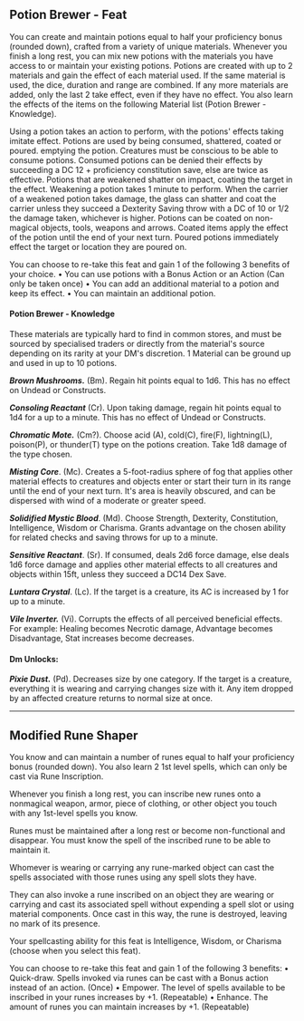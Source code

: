 ## Potion Brewer - Feat

You can create and maintain potions equal to half your proficiency bonus (rounded down), crafted from a variety of unique materials. Whenever you finish a long rest, you can mix new potions with the materials you have access to or maintain your existing potions. Potions are created with up to 2 materials and gain the effect of each material used. If the same material is used, the dice, duration and range are combined. If any more materials are added, only the last 2 take effect, even if they have no effect. You also learn the effects of the items on the following Material list (Potion Brewer - Knowledge). 

Using a potion takes an action to perform, with the potions' effects taking imitate effect. Potions are used by being consumed, shattered, coated or poured. emptying the potion. Creatures must be conscious to be able to consume potions. Consumed potions can be denied their effects by succeeding a DC 12 + proficiency constitution save, else are twice as effective. Potions that are weakened shatter on impact, coating the target in the effect. Weakening a potion takes 1 minute to perform. When the carrier of a weakened potion takes damage, the glass can shatter and coat the carrier unless they succeed a Dexterity Saving throw with a DC of 10 or 1/2 the damage taken, whichever is higher. Potions can be coated on non-magical objects, tools, weapons and arrows. Coated items apply the effect of the potion until the end of your next turn. Poured potions immediately effect the target or location they are poured on.

You can choose to re-take this feat and gain 1 of the following 3 benefits of your choice.
• You can use potions with a Bonus Action or an Action (Can only be taken once)
• You can add an additional material to a potion and keep its effect. 
• You can maintain an additional potion.
#### Potion Brewer - Knowledge
These materials are typically hard to find in common stores, and must be sourced by specialised traders or directly from the material's source depending on its rarity at your DM's discretion. 1 Material can be ground up and used in up to 10 potions. 

***Brown Mushrooms.*** (Bm). Regain hit points equal to 1d6. This has no effect on Undead or Constructs.

***Consoling Reactant*** (Cr). Upon taking damage, regain hit points equal to 1d4 for a up to a minute. This has no effect of Undead or Constructs.

***Chromatic Mote.*** (Cm?). Choose acid (A), cold(C), fire(F), lightning(L), poison(P), or thunder(T) type on the potions creation. Take 1d8 damage of the type chosen.

***Misting Core***. (Mc). Creates a 5-foot-radius sphere of fog that applies other material effects to creatures and objects enter or start their turn in its range until the end of your next turn. It's area is heavily obscured, and can be dispersed with wind of a moderate or greater speed.

***Solidified Mystic Blood***. (Md). Choose Strength, Dexterity, Constitution, Intelligence, Wisdom or Charisma. Grants advantage on the chosen ability for related checks and saving throws for up to a minute.

***Sensitive Reactant***. (Sr). If consumed, deals 2d6 force damage, else deals 1d6 force damage and applies other material effects to all creatures and objects within 15ft, unless they succeed a DC14 Dex Save.

***Luntara Crystal***. (Lc). If the target is a creature, its AC is increased by 1 for up to a minute.

***Vile Inverter.*** (Vi). Corrupts the effects of all perceived beneficial effects. For example: Healing becomes Necrotic damage, Advantage becomes Disadvantage, Stat increases become decreases.

#### Dm Unlocks:

***Pixie Dust.*** (Pd). Decreases size by one category. If the target is a creature, everything it is wearing and carrying changes size with it. Any item dropped by an affected creature returns to normal size at once.

---
## Modified Rune Shaper

You know and can maintain a number of runes equal to half your proficiency bonus (rounded down). You also learn 2 1st level spells, which can only be cast via Rune Inscription. 

Whenever you finish a long rest, you can inscribe new runes onto a nonmagical weapon, armor, piece of clothing, or other object you touch with any 1st-level spells you know. 

Runes must be maintained after a long rest or become non-functional and disappear. You must know the spell of the inscribed rune to be able to maintain it.

Whomever is wearing or carrying any rune-marked object can cast the spells associated with those runes using any spell slots they have.

They can also invoke a rune inscribed on an object they are wearing or carrying and cast its associated spell without expending a spell slot or using material components. Once cast in this way, the rune is destroyed, leaving no mark of its presence.

Your spellcasting ability for this feat is Intelligence, Wisdom, or Charisma (choose when you select this feat).

You can choose to re-take this feat and gain 1 of the following 3 benefits:
• Quick-draw. Spells invoked via runes can be cast with a Bonus action instead of an action. (Once) 
• Empower. The level of spells available to be inscribed in your runes increases by +1. (Repeatable) 
• Enhance. The amount of runes you can maintain increases by +1. (Repeatable) 